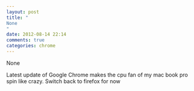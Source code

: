 ```yaml
---
layout: post
title: "
None
"
date: 2012-08-14 22:14
comments: true
categories: chrome
---
```


None


Latest update of Google Chrome makes the cpu fan of my mac book pro spin like crazy. Switch back to firefox for now

